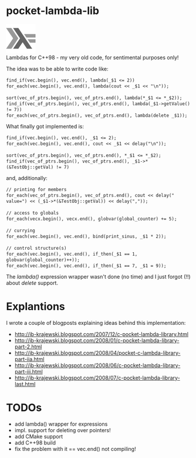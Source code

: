 # pocket-lambda-lib
[comment]: # " ![lambda pic](haskell-logo.png) "
<img src="haskell-logo.png" alt="lambda pic" width="80"/><br/>Lambdas for C++98 - my very old code, for sentimental purposes only!

The idea was to be able to write code like:

    find_if(vec.begin(), vec.end(), lambda(_$1 <= 2))
    for_each(vec.begin(), vec.end(), lambda(cout << _$1 << "\n"));

    sort(vec_of_ptrs.begin(), vec_of_ptrs.end(), lambda(*_$1 <= *_$2));
    find_if(vec_of_ptrs.begin(), vec_of_ptrs.end(), lambda(_$1->getValue() != 7))
    for_each(vec_of_ptrs.begin(), vec_of_ptrs.end(), lambda(delete _$1));

What finally got implemented is:

    find_if(vec.begin(), vec.end(), _$1 <= 2);
    for_each(vec.begin(), vec.end(), cout << _$1 << delay("\n")); 

    sort(vec_of_ptrs.begin(), vec_of_ptrs.end(), *_$1 <= *_$2);
    find_if(vec_of_ptrs.begin(), vec_of_ptrs.end(), _$1->*(&TestObj::getVal) != 7)

and, additionally:

    // printing for members 
    for_each(vec_of_ptrs.begin(), vec_of_ptrs.end(), cout << delay(" value=") << (_$1->*(&TestObj::getVal)) << delay(","));

    // access to globals
    for_each(vecx.begin(), vecx.end(), globvar(global_counter) += 5);

    // currying
    for_each(vec.begin(), vec.end(), bind(print_sinus, _$1 * 2));

    // control structure(s)
    for_each(vec.begin(), vec.end(), if_then(_$1 == 1, globvar(global_counter)++));
    for_each(vec.begin(), vec.end(), if_then(_$1 == 7, _$1 = 9));

The *lambda()* expression wrapper wasn't done (no time) and I just forgot (!!) about *delete* support.

# Explantions

I wrote a couple of blogposts explaining ideas behind this implementation:

 - http://ib-krajewski.blogspot.com/2007/12/c-pocket-lambda-library.html
 - http://ib-krajewski.blogspot.com/2008/01/c-pocket-lambda-library-part-2.html
 - http://ib-krajewski.blogspot.com/2008/04/pocket-c-lambda-library-part-iia.html
 - http://ib-krajewski.blogspot.com/2008/06/c-pocket-lambda-library-part-iii.html
 - http://ib-krajewski.blogspot.com/2008/07/c-pocket-lambda-library-last.html

# TODOs

 - add lambda() wrapper for expressions
 - impl. support for deleting over pointers!
 - add CMake support
 - add C++98 build
 - fix the problem with it == vec.end() not compiling!
